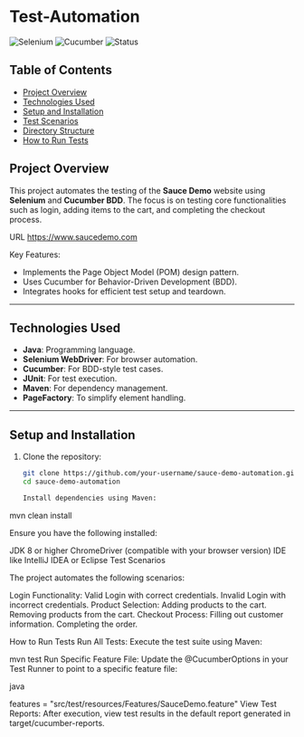 # Test-Automation
![Selenium](https://img.shields.io/badge/Selenium-Java-blue) 
![Cucumber](https://img.shields.io/badge/Cucumber-BDD-green)
![Status](https://img.shields.io/badge/Status-In%20Development-orange)

## Table of Contents
- [Project Overview](#project-overview)
- [Technologies Used](#technologies-used)
- [Setup and Installation](#setup-and-installation)
- [Test Scenarios](#test-scenarios)
- [Directory Structure](#directory-structure)
- [How to Run Tests](#how-to-run-tests)

## Project Overview
This project automates the testing of the **Sauce Demo** website using **Selenium** and **Cucumber BDD**. The focus is on testing core functionalities such as login, adding items to the cart, and completing the checkout process.

URL https://www.saucedemo.com

Key Features:
- Implements the Page Object Model (POM) design pattern.
- Uses Cucumber for Behavior-Driven Development (BDD).
- Integrates hooks for efficient test setup and teardown.

---

## Technologies Used
- **Java**: Programming language.
- **Selenium WebDriver**: For browser automation.
- **Cucumber**: For BDD-style test cases.
- **JUnit**: For test execution.
- **Maven**: For dependency management.
- **PageFactory**: To simplify element handling.

---

## Setup and Installation
1. Clone the repository:
   ```bash
   git clone https://github.com/your-username/sauce-demo-automation.git
   cd sauce-demo-automation

   Install dependencies using Maven:

mvn clean install

Ensure you have the following installed:

JDK 8 or higher 
ChromeDriver (compatible with your browser version)
IDE like IntelliJ IDEA or Eclipse
Test Scenarios

The project automates the following scenarios:

Login Functionality:
Valid Login with correct credentials.
Invalid Login with incorrect credentials.
Product Selection:
Adding products to the cart.
Removing products from the cart.
Checkout Process:
Filling out customer information.
Completing the order.



How to Run Tests
Run All Tests: Execute the test suite using Maven:

mvn test
Run Specific Feature File: Update the @CucumberOptions in your Test Runner to point to a specific feature file:

java

features = "src/test/resources/Features/SauceDemo.feature"
View Test Reports: After execution, view test results in the default report generated in target/cucumber-reports.
